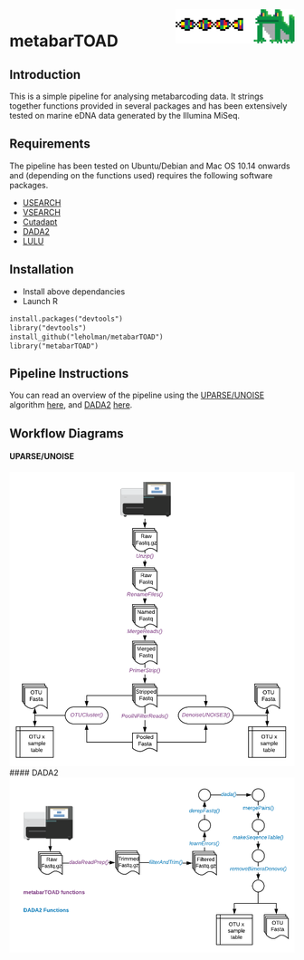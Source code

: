 <img src="/images/Metabartoad.png" align="right" height="60">

# metabarTOAD 

## Introduction
This is a simple pipeline for analysing metabarcoding data. It strings together functions provided in several packages and has been extensively tested on marine eDNA data generated by the Illumina MiSeq.

## Requirements
The pipeline has been tested on Ubuntu/Debian and Mac OS 10.14 onwards and (depending on the functions used) requires the following software packages.

* [USEARCH](https://www.drive5.com)
* [VSEARCH](https://github.com/torognes/vsearch) 
* [Cutadapt](https://cutadapt.readthedocs.io/en/stable/guide.html)
* [DADA2](https://benjjneb.github.io/dada2/dada-installation.html)
* [LULU](https://github.com/tobiasgf/lulu)

## Installation
* Install above dependancies 
* Launch R 
```
install.packages("devtools")
library("devtools")
install_github("leholman/metabarTOAD")
library("metabarTOAD")
```
## Pipeline Instructions
You can read an overview of the pipeline using the [UPARSE/UNOISE](http://www.drive5.com/uparse/) algorithm [here](https://github.com/leholman/metabarTOAD/tree/master/vignettes/workflowdada2.pdf), and [DADA2](https://benjjneb.github.io/dada2/index.html) [here](https://github.com/leholman/metabarTOAD/tree/master/vignettes/UPARSEworkflow.pdf).

## Workflow Diagrams
#### UPARSE/UNOISE
<img src="images/workflow.png" width=600>
#### DADA2
<img src="images/dada2workflow.png" width=600>
